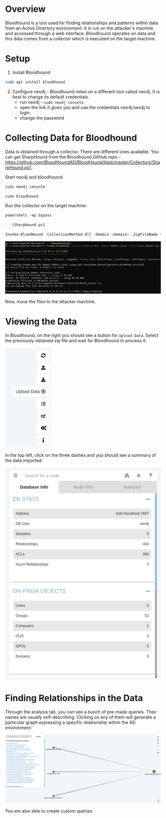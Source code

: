 # Overview
Bloodhound is a tool used for finding relationships and patterns within data from an Active Directory environment. It is run on the attacker's machine and accessed through a web interface. Bloodhound operates on data and this data comes from a *collector* which is executed on the target machine.

# Setup

1. Install Bloodhound
```bash
sudo apt install bloodhound
```

2. Configure neo4j - Bloodhound relies on a different tool called neo4j. It is best to change its default credentials.
	- run neo4j - `sudo neo4j console`
	- open the link it gives you and use the credentials neo4j:neo4j to login
	- change the password

# Collecting Data for Bloodhound

Data is obtained through a collector. There are different ones available. You can get SharpHound from the Bloodhound GitHub repo - https://github.com/BloodHoundAD/BloodHound/blob/master/Collectors/SharpHound.ps1.

Start neo4j and bloodhound:

```bash
sudo neo4j console
```
```bash
sudo bloodhound
```

Run the collector on the target machine:

```powershell
powershell -ep bypass
```

```powershell
. .\SharpHound.ps1
```

```powershell
Invoke-BloodHound -CollectionMethod All -Domain <domain> -ZipFileName <output file>
```

![](res/Images/bloodhound/sharphoundcollector.png)

Now, move the files to the attacker machine.

# Viewing the Data

In Bloodhound, on the right you should see a button for `Upload Data`. Select the previously obtained zip file and wait for Bloodhound to process it.

![](res/Images/bloodhound/uploaddata.png)

In the top left, click on the three dashes and you should see a summary of the data imported:

![](res/Images/bloodhound/importedsummary.png)

# Finding Relationships in the Data

Through the analysis tab, you can see a bunch of pre-made queries. Their names are usually self-describing. Clicking on any of them will generate a particular graph expressing a specific relationship within the AD environment:

![](res/Images/bloodhound/domainadmins.png)

You are also able to create custom queries.